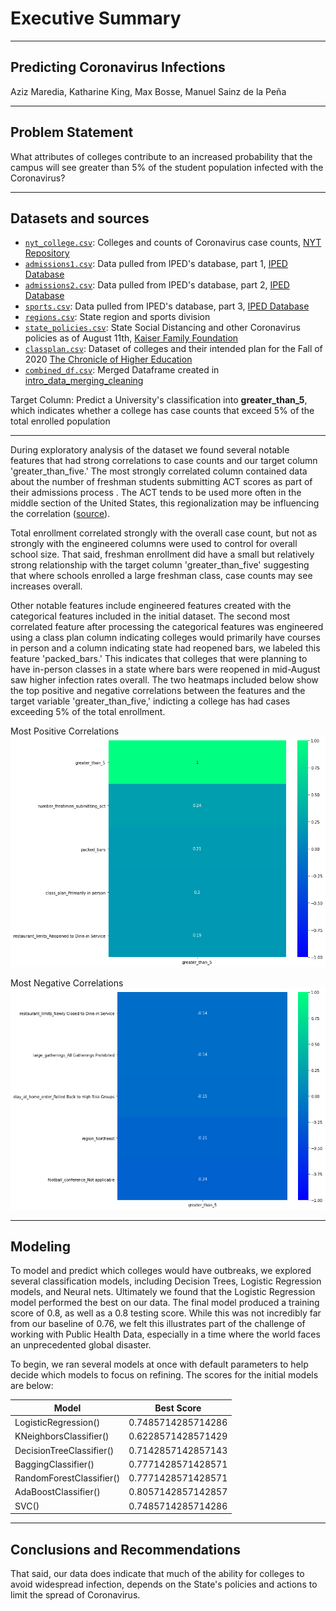 # Executive Summary
---
## Predicting Coronavirus Infections

Aziz Maredia, Katharine King, Max Bosse, Manuel Sainz de la Peña

---
## Problem Statement

What attributes of colleges contribute to an increased probability that the campus will see greater than 5% of the student population infected with the Coronavirus?

---

## Datasets and sources

* [`nyt_college.csv`](./datasets/nyt_college.csv): Colleges and counts of Coronavirus case counts, [NYT Repository](https://github.com/nytimes/covid-19-data/tree/master/colleges)
* [`admissions1.csv`](./datasets/admissions1.csv): Data pulled from IPED's database, part 1, [IPED Database](https://nces.ed.gov/ipeds/)
* [`admissions2.csv`](./datasets/admissions2.csv): Data pulled from IPED's database, part 2, [IPED Database](https://nces.ed.gov/ipeds/)
* [`sports.csv`](./datasets/sports.csv): Data pulled from IPED's database, part 3, [IPED Database](https://nces.ed.gov/ipeds/)
* [`regions.csv`](./datasets/regions.csv): State region and sports division
* [`state_policies.csv`](./datasets/state_policies.csv): State Social Distancing and other Coronavirus policies as of August 11th, [Kaiser Family Foundation](https://github.com/KFFData/COVID-19-Data/tree/kff_master/State%20Policy%20Actions/State%20Social%20Distancing%20Actions)
* [`classplan.csv`]('./datasets/classplan.csv'): Dataset of colleges and their intended plan for the Fall of 2020 [The Chronicle of Higher Education](https://www.chronicle.com/article/heres-a-list-of-colleges-plans-for-reopening-in-the-fall/)
* [`combined_df.csv`]('./datasets/combined_df.csv): Merged Dataframe created in [intro_data_merging_cleaning]('./code/intro_data_merging_cleaning.ipnyb')

Target Column: Predict a University's classification into **greater_than_5**, which indicates whether a college has case counts that exceed 5% of the total enrolled population


---

During exploratory analysis of the dataset we found several notable features that had strong correlations to case counts and our target column 'greater_than_five.' The most strongly correlated column contained data about the number of freshman students submitting ACT scores as part of their admissions process . The ACT tends to be used more often in the middle section of the United States, this regionalization may be influencing the correlation ([source](https://www.collegeraptor.com/getting-in/articles/act-sat/preference-act-sat-state-infographic/)).

Total enrollment correlated strongly with the overall case count, but not as strongly with the engineered columns were used to control for overall school size. That said, freshman enrollment did have a small but relatively strong relationship with the target column 'greater_than_five' suggesting that where schools enrolled a large freshman class, case counts may see increases overall.

Other notable features include engineered features created with the categorical features included in the initial dataset. The second most correlated feature after processing the categorical features was engineered using a class plan column indicating colleges would primarily have courses in person and a column indicating state had reopened bars, we labeled this feature 'packed_bars.' This indicates that colleges that were planning to have in-person classes in a state where bars were reopened in mid-August saw higher infection rates overall. The two heatmaps included below show the top positive and negative correlations between the features and the target variable 'greater_than_five,' indicting a college has had cases exceeding 5% of the total enrollment.

Most Positive Correlations
![Postive Correlations](.././Images/correlation_top.png)  

Most Negative Correlations
![Negative Correlations](.././Images/correlation_tail.png)


---
## Modeling

To model and predict which colleges would have outbreaks, we explored several classification models, including Decision Trees, Logistic Regression models, and Neural nets. Ultimately we found that the Logistic Regression model performed the best on our data. The final model produced a training score of 0.8, as well as a 0.8 testing score. While this was not incredibly far from our baseline of 0.76, we felt this illustrates part of the challenge of working with Public Health Data, especially in a time where the world faces an unprecedented global disaster.

To begin, we ran several models at once with default parameters to help decide which models to focus on refining. The scores for the initial models are below:

|Model|Best Score|
|---|---|
|LogisticRegression() |0.7485714285714286|
|KNeighborsClassifier()|0.6228571428571429|
|DecisionTreeClassifier()|0.7142857142857143|
|BaggingClassifier()|0.7771428571428571|
|RandomForestClassifier()|0.7771428571428571|
|AdaBoostClassifier()|0.8057142857142857|
|SVC()|0.7485714285714286|

---
## Conclusions and Recommendations
That said, our data does indicate that much of the ability for colleges to avoid widespread infection, depends on the State's policies and actions to limit the spread of Coronavirus.
